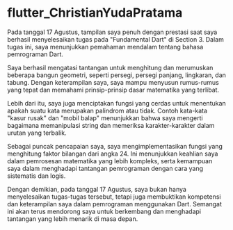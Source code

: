 # flutter_ChristianYudaPratama

Pada tanggal 17 Agustus, tampilan saya penuh dengan prestasi saat saya berhasil menyelesaikan tugas pada "Fundamental Dart" di Section 3. Dalam tugas ini, saya menunjukkan pemahaman mendalam tentang bahasa pemrograman Dart.

Saya berhasil mengatasi tantangan untuk menghitung dan merumuskan beberapa bangun geometri, seperti persegi, persegi panjang, lingkaran, dan tabung. Dengan keterampilan saya, saya mampu menyusun rumus-rumus yang tepat dan memahami prinsip-prinsip dasar matematika yang terlibat.

Lebih dari itu, saya juga menciptakan fungsi yang cerdas untuk menentukan apakah suatu kata merupakan palindrom atau tidak. Contoh kata-kata "kasur rusak" dan "mobil balap" menunjukkan bahwa saya mengerti bagaimana memanipulasi string dan memeriksa karakter-karakter dalam urutan yang terbalik.

Sebagai puncak pencapaian saya, saya mengimplementasikan fungsi yang menghitung faktor bilangan dari angka 24. Ini menunjukkan keahlian saya dalam pemrosesan matematika yang lebih kompleks, serta kemampuan saya dalam menghadapi tantangan pemrograman dengan cara yang sistematis dan logis.

Dengan demikian, pada tanggal 17 Agustus, saya bukan hanya menyelesaikan tugas-tugas tersebut, tetapi juga membuktikan kompetensi dan keterampilan saya dalam pemrograman menggunakan Dart. Semangat ini akan terus mendorong saya untuk berkembang dan menghadapi tantangan yang lebih menarik di masa depan.




